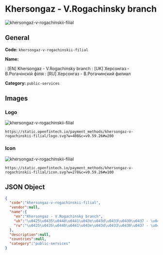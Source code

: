 
# Khersongaz - V.Rogachinsky branch 
![khersongaz-v-rogachinskii-filial](https://static.openfintech.io/payment_methods/khersongaz-v-rogachinskii-filial/logo.svg?w=400&c=v0.59.26#w200)  

## General 
**Code:** `khersongaz-v-rogachinskii-filial` 
 
**Name:** 
 
:	[EN] Khersongaz - V.Rogachinsky branch 
:	[UK] Херсонгаз - В.Рогачінскій філія 
:	[RU] Херсонгаз - В.Рогачинский филиал 
 
**Category:** `public-services` 
 

## Images 

### Logo 
![khersongaz-v-rogachinskii-filial](https://static.openfintech.io/payment_methods/khersongaz-v-rogachinskii-filial/logo.svg?w=400&c=v0.59.26#w200)  

```
https://static.openfintech.io/payment_methods/khersongaz-v-rogachinskii-filial/logo.svg?w=400&c=v0.59.26#w200
```  

### Icon 
![khersongaz-v-rogachinskii-filial](https://static.openfintech.io/payment_methods/khersongaz-v-rogachinskii-filial/icon.svg?w=278&c=v0.59.26#w100)  

```
https://static.openfintech.io/payment_methods/khersongaz-v-rogachinskii-filial/icon.svg?w=278&c=v0.59.26#w100
```  

## JSON Object 

```json
{
  "code":"khersongaz-v-rogachinskii-filial",
  "vendor":null,
  "name":{
    "en":"Khersongaz - V.Rogachinsky branch",
    "uk":"\u0425\u0435\u0440\u0441\u043e\u043d\u0433\u0430\u0437 - \u0412.\u0420\u043e\u0433\u0430\u0447\u0456\u043d\u0441\u043a\u0456\u0439 \u0444\u0456\u043b\u0456\u044f",
    "ru":"\u0425\u0435\u0440\u0441\u043e\u043d\u0433\u0430\u0437 - \u0412.\u0420\u043e\u0433\u0430\u0447\u0438\u043d\u0441\u043a\u0438\u0439 \u0444\u0438\u043b\u0438\u0430\u043b"
  },
  "description":null,
  "countries":null,
  "category":"public-services"
}
```  
